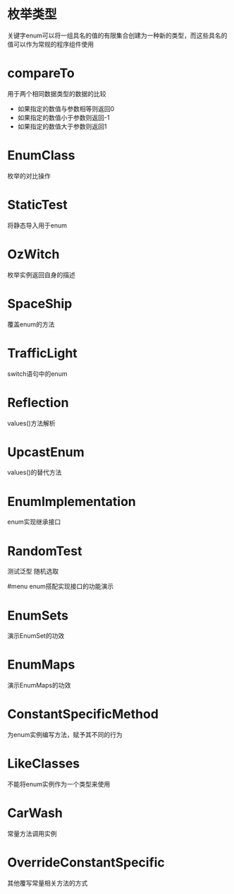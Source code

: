 # 枚举类型 
关键字enum可以将一组具名的值的有限集合创建为一种新的类型，而这些具名的值可以作为常规的程序组件使用

# compareTo
用于两个相同数据类型的数据的比较

- 如果指定的数值与参数相等则返回0
- 如果指定的数值小于参数则返回-1
- 如果指定的数值大于参数则返回1

# EnumClass
枚举的对比操作

# StaticTest
将静态导入用于enum

# OzWitch
枚举实例返回自身的描述

# SpaceShip
覆盖enum的方法

# TrafficLight
switch语句中的enum

# Reflection
values()方法解析

# UpcastEnum
values()的替代方法

# EnumImplementation
enum实现继承接口

# RandomTest
测试泛型 随机选取

#menu
enum搭配实现接口的功能演示

# EnumSets
演示EnumSet的功效

# EnumMaps
演示EnumMaps的功效

# ConstantSpecificMethod
为enum实例编写方法，赋予其不同的行为

# LikeClasses
不能将enum实例作为一个类型来使用

# CarWash
常量方法调用实例

# OverrideConstantSpecific
其他覆写常量相关方法的方式